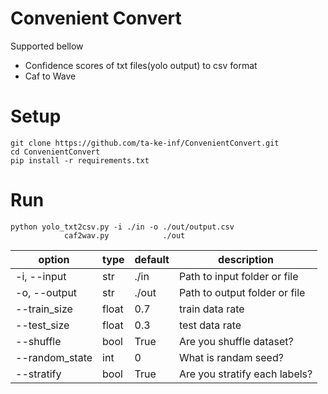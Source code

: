 # Convenient Convert
Supported bellow
- Confidence scores of txt files(yolo output) to csv format
- Caf to Wave


# Setup
```
git clone https://github.com/ta-ke-inf/ConvenientConvert.git
cd ConvenientConvert
pip install -r requirements.txt
```
# Run
```
python yolo_txt2csv.py -i ./in -o ./out/output.csv
            caf2wav.py            ./out
``` 

|  option  |  type  |  default  |  description  |
|  ------  |  ----  |  -------  |  -----------  |
|    -i, --input    |    str   |  ./in  |   Path to input folder or file            |
|    -o, --output    |    str   |  ./out  |   Path to output folder or file            |
|    --train_size    |    float  |  0.7   |   train data rate                          |
|    --test_size     |    float  |  0.3   |   test data rate                           |
|    --shuffle       |    bool   |  True  |   Are you shuffle dataset?                 |
|    --random_state  |    int    |  0     |   What is randam seed?                     |
|    --stratify      |    bool   |  True  |   Are you stratify each labels?            |

